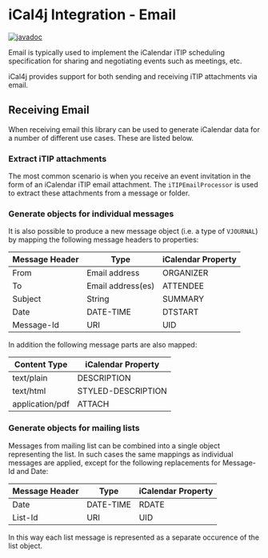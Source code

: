 # iCal4j Integration - Email

[![javadoc](https://javadoc.io/badge2/org.ical4j/ical4j-integration-mail/javadoc.svg)](https://javadoc.io/doc/org.ical4j/ical4j-integration-mail)

Email is typically used to implement the iCalendar iTIP scheduling specification for sharing and negotiating events
such as meetings, etc.

iCal4j provides support for both sending and receiving iTIP attachments via email.

## Receiving Email

When receiving email this library can be used to generate iCalendar data for a number of different use cases. These
are listed below.

### Extract iTIP attachments

The most common scenario is when you receive an event invitation in the form of an iCalendar iTIP email attachment.
The `iTIPEmailProcessor` is used to extract these attachments from a message or folder.

### Generate objects for individual messages

It is also possible to produce a new message object (i.e. a type of `VJOURNAL`) by mapping the following message
headers to properties:

| Message Header | Type | iCalendar Property |
|----------------|------|--------------------|
| From           | Email address | ORGANIZER |
| To             | Email address(es) | ATTENDEE |
| Subject        | String            | SUMMARY |
| Date           | DATE-TIME | DTSTART |
| Message-Id     | URI      | UID |

In addition the following message parts are also mapped:

| Content Type | iCalendar Property |
|--------------|--------------------|
| text/plain | DESCRIPTION |
| text/html | STYLED-DESCRIPTION |
| application/pdf | ATTACH |

### Generate objects for mailing lists

Messages from mailing list can be combined into a single object representing the list. In such cases the same mappings
as individual messages are applied, except for the following replacements for Message-Id and Date:

| Message Header | Type | iCalendar Property |
|----------------|------|--------------------|
| Date           | DATE-TIME | RDATE |
| List-Id     | URI      | UID |

In this way each list message is represented as a separate occurence of the list object.
